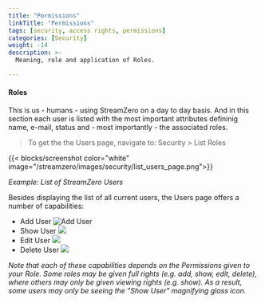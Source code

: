 ```yaml
---
title: "Permissions"
linkTitle: "Permissions"
tags: [security, access rights, permissions] 
categories: [Security]
weight: -14
description: >-
  Meaning, role and application of Roles.

---
```


#### Roles

This is us - humans - using StreamZero on a day to day basis. And in this section each user is listed with the most important attributes defininig name, e-mail, status and - most importantly - the associated roles.

> To get the the Users page, navigate to: Security > List Roles

{{< blocks/screenshot color="white" image="/streamzero/images/security/list_users_page.png">}} 

*Example: List of StreamZero Users*

Besides displaying the list of all current users, the Users page offers a number of capabilities:

- Add User ![Add User](../../../../../../../images/add_icon.png) 
- Show User ![](../../../../../../../images/view_icon.png)
- Edit User ![](../../../../../../../images/edit_icon.png)
- Delete User ![](../../../../../../../images/delete_icon.png)

*Note that each of these capabilities depends on the Permissions given to your Role. Some roles may be given full rights (e.g. add, show, edit, delete), where others may only be given viewing rights (e.g. show). As a result, some users may only be seeing the "Show User" magnifying glass icon.*

